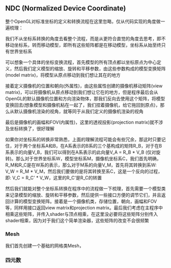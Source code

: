 ## NDC (Normalized Device Coordinate)
整个OpenGL对标准坐标的定义和转换流程在这里忽略，仅从代码实现的角度做一遍梳理：

我们不从坐标系转换的角度去看整个流程，而是从更符合直觉的角度去思考，即不移动坐标系，转而移动模型，即所有这些矩阵都是在移动模型，坐标系从始至终只有世界坐标系

可以想象一个具体的坐标变换流程，首先模型的所有顶点都以坐标原点为中心定义，然后我们定义模型的缩放、旋转和平移参数，由这些参数构成的模型变换矩阵(model matrix)，将模型从原点移动到我们想让其在的地方

接着定义摄像机的位置和朝向(外属性)，由这些属性创建的摄像机移动矩阵(view matrix)，可以将摄像机从原点移动到我们想让它在的地方，但是程序最后会从OpenGL的默认摄像机位置和方向渲染物体，那我们反向去使用这个矩阵，将模型变换回去(想象模型和摄像机粘在一起了，我们捏着摄像机，给它拖回到原点)，那么从默认摄像机渲染的视角，就等同于从我们定义的摄像机渲染的视角

最后是摄像机的画幅和FOV(内属性)，这里的透视投影(projection matrix)就不涉及坐标转换了，很好理解

如果你对坐标系的转换非常熟悉，上面的理解流程可能会有些冗余，那这时只要记住，对于两个坐标系A和B，在A系表示的B系的三个基构成的矩阵R_B，对于在B系表示的向量V_B，我们可以得到在A系表示的此向量V_A = R_B * V_B (仅对旋转)。那么对于世界坐标系W，模型坐标系M，摄像机坐标系C，我们首先明确，R_M和R_C是在W系的表示，那么对于M系的向量V_M，首先将其转换到系W: V_W = R_M * V_M，然后我们要做的是将其转换至系C，这是一个反向的过程，即: V_C = R_C' * V_W，这里的R_C'是R_C的转置

然后我们就能对整个坐标系转换在程序中的流程做一下梳理，首先需要一个模型类来记录模型的缩放、旋转和平移参数，然后提供一些接口方便的调节它们，并且返回计算的模型变换矩阵。接着是一个摄像机类，存储位置，朝向，画幅和FOV等，同样用接口返回view matrix和projection matrix。最后我们考虑在主程序中相乘这些矩阵，并传入shader与顶点相乘，在这里没必要将这些矩阵分别传入shader相乘，因为对于我们这个简单渲染器，这些矩阵的改变不会很频繁
### Mesh
我们首先创建一个基础的网格类Mesh，

### 四元数
